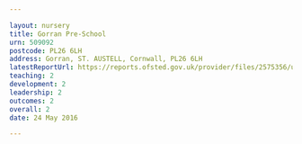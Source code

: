 ```yaml
---

layout: nursery
title: Gorran Pre-School
urn: 509092
postcode: PL26 6LH
address: Gorran, ST. AUSTELL, Cornwall, PL26 6LH
latestReportUrl: https://reports.ofsted.gov.uk/provider/files/2575356/urn/509092.pdf
teaching: 2
development: 2
leadership: 2
outcomes: 2
overall: 2
date: 24 May 2016

---
```

